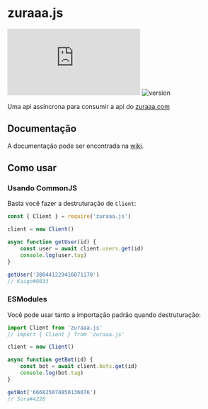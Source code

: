 zuraaa.js
=========

[![license](https://img.shields.io/npm/l/zuraaa.js)](https://github.com/uKaigo/zuraaa.js/blob/main/LICENSE) ![version](https://img.shields.io/badge/node->%3D%2014.0.0-brightgreen)

Uma api assíncrona para consumir a api do [zuraaa.com](https://github.com/zuraaa-projects/Zuraaa.com/wiki/Rest-API)

Documentação
------------

A documentação pode ser encontrada na [wiki](https://github.com/uKaigo/zuraaa.js/wiki).

Como usar
---------

### Usando CommonJS

Basta você fazer a destruturação de `Client`:

```js
const { Client } = require('zuraaa.js')

client = new Client()

async function getUser(id) {
    const user = await client.users.get(id)
    console.log(user.tag)
}

getUser('380441229416071170')
// Kaigo#0833
```

### ESModules

Você pode usar tanto a importação padrão quando destruturação:

```js
import Client from 'zuraaa.js'
// import { Client } from 'zuraaa.js'

client = new Client()

async function getBot(id) {
    const bot = await client.bots.get(id)
    console.log(bot.tag)
}

getBot('666825074850136076')
// Sora#4226
```
